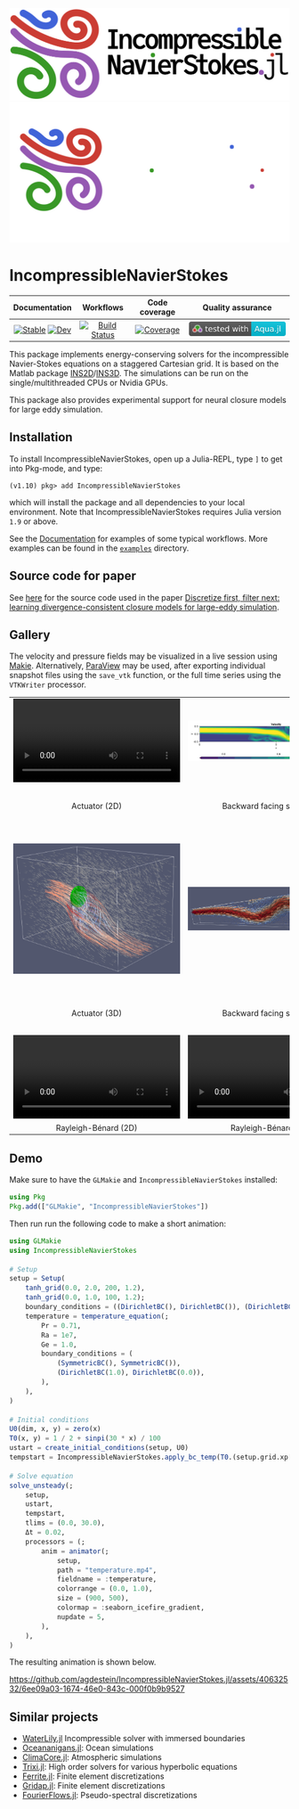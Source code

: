 ![Logo](docs/src/public/logo_text_dots.png#gh-light-mode-only)
![Logo](docs/src/public/logo_text_dots_dark_mode.png#gh-dark-mode-only)

# IncompressibleNavierStokes

| Documentation | Workflows | Code coverage | Quality assurance |
| :-----------: | :-------: | :-----------: | :---------------: |
| [![Stable](https://img.shields.io/badge/docs-stable-blue.svg)](https://agdestein.github.io/IncompressibleNavierStokes.jl/stable) [![Dev](https://img.shields.io/badge/docs-dev-blue.svg)](https://agdestein.github.io/IncompressibleNavierStokes.jl/dev) | [![Build Status](https://github.com/agdestein/IncompressibleNavierStokes.jl/workflows/CI/badge.svg)](https://github.com/agdestein/IncompressibleNavierStokes.jl/actions) | [![Coverage](https://codecov.io/gh/agdestein/IncompressibleNavierStokes.jl/branch/main/graph/badge.svg)](https://codecov.io/gh/agdestein/IncompressibleNavierStokes.jl) | [![Aqua QA](https://raw.githubusercontent.com/JuliaTesting/Aqua.jl/master/badge.svg)](https://github.com/JuliaTesting/Aqua.jl) |

This package implements energy-conserving solvers for the incompressible Navier-Stokes
equations on a staggered Cartesian grid. It is based on the Matlab package
[INS2D](https://github.com/bsanderse/INS2D)/[INS3D](https://github.com/bsanderse/INS3D). The simulations can be run on the single/multithreaded CPUs or Nvidia GPUs.

This package also provides experimental support for neural closure models for
large eddy simulation.

## Installation

To install IncompressibleNavierStokes, open up a Julia-REPL, type `]` to get
into Pkg-mode, and type:

```julia-repl
(v1.10) pkg> add IncompressibleNavierStokes
```

which will install the package and all dependencies to your local environment.
Note that IncompressibleNavierStokes requires Julia version `1.9` or above.

See the
[Documentation](https://agdestein.github.io/IncompressibleNavierStokes.jl/dev/generated/LidDrivenCavity2D/)
for examples of some typical workflows. More examples can be found in the
[`examples`](examples) directory.

## Source code for paper

See [here](./lib/PaperDC) for the source code used in the paper
[Discretize first, filter next: learning divergence-consistent closure models for large-eddy simulation](https://arxiv.org/abs/2403.18088).

## Gallery

The velocity and pressure fields may be visualized in a live session using
[Makie](https://github.com/JuliaPlots/Makie.jl). Alternatively,
[ParaView](https://www.paraview.org/) may be used, after exporting individual
snapshot files using the `save_vtk` function, or the full time series using the
`VTKWriter` processor.

<table>
    <tbody>
        <tr>
            <td style="width: 25%;"><a href="examples/Actuator2D.jl"><video autoplay loop src="docs/src/public/Actuator2D.mp4"></video></a></td>
            <td style="width: 25%;"><a href="examples/BackwardFacingStep2D.jl"><img src="docs/src/public/BackwardFacingStep2D.png"></a></td>
            <td style="width: 25%;"><a href="examples/DecayingTurbulence2D.jl"><video autoplay loop src="docs/src/public/DecayingTurbulence2D.mp4"></video></a></td>
            <td style="width: 25%;"><a href="examples/TaylorGreenVortex2D.jl"><img src="docs/src/public/TaylorGreenVortex2D.png"></a></td>
        </tr>
        <tr>
            <td align="center">Actuator (2D)</td>
            <td align="center">Backward facing step (2D)</td>
            <td align="center">Decaying turbulence (2D)</td>
            <td align="center">Taylor-Green vortex (2D)</td>
        </tr>
        <tr>
            <td style="width: 25%;"><a href="examples/Actuator3D.jl"><img src="docs/src/public/Actuator3D.png"></a></td>
            <td style="width: 25%;"><a href="examples/BackwardFacingStep3D.jl"><img src="docs/src/public/BackwardFacingStep3D.png"></a></td>
            <td style="width: 25%;"><a href="examples/DecayingTurbulence3D.jl"><img src="docs/src/public/DecayingTurbulence3D.png"></a></td>
            <td style="width: 25%;"><a href="examples/TaylorGreenVortex3D.jl"><img src="docs/src/public/TaylorGreenVortex3D.png"></a></td>
        </tr>
        <tr>
            <td align="center">Actuator (3D)</td>
            <td align="center">Backward facing step (3D)</td>
            <td align="center">Decaying turbulence (3D)</td>
            <td align="center">Taylor-Green vortex (3D)</td>
        </tr>
        <tr>
            <td style="width: 25%;"><a href="examples/RayleighBenard2D.jl"><video autoplay loop src="docs/src/public/RayleighBenard2D.mp4"></video></a></td>
            <td style="width: 25%;"><a href="examples/RayleighBenard3D.jl"><video autoplay loop src="docs/src/public/RayleighBenard3D.mp4"></video></a></td>
            <td style="width: 25%;"><a href="examples/RayleighTaylor2D.jl"><video autoplay loop src="docs/src/public/RayleighTaylor2D.mp4"></video></a></td>
            <td style="width: 25%;">
              <!-- <a href="examples/RayleighTaylor3D.jl"><img src="docs/src/public/RayleighTaylor3D.png"></a> -->
            </td>
        </tr>
        <tr>
            <td align="center">Rayleigh-Bénard (2D)</td>
            <td align="center">Rayleigh-Bénard (3D)</td>
            <td align="center">Rayleigh-Taylor (2D)</td>
            <!-- <td align="center">Rayleigh-Taylor (3D)</td> -->
        </tr>
    </tbody>
</table>

## Demo

Make sure to have the `GLMakie` and `IncompressibleNavierStokes` installed:

```julia
using Pkg
Pkg.add(["GLMakie", "IncompressibleNavierStokes"])
```

Then run run the following code to make a short animation:

```julia
using GLMakie
using IncompressibleNavierStokes

# Setup
setup = Setup(
    tanh_grid(0.0, 2.0, 200, 1.2),
    tanh_grid(0.0, 1.0, 100, 1.2);
    boundary_conditions = ((DirichletBC(), DirichletBC()), (DirichletBC(), DirichletBC())),
    temperature = temperature_equation(;
        Pr = 0.71,
        Ra = 1e7,
        Ge = 1.0,
        boundary_conditions = (
            (SymmetricBC(), SymmetricBC()),
            (DirichletBC(1.0), DirichletBC(0.0)),
        ),
    ),
)

# Initial conditions
U0(dim, x, y) = zero(x)
T0(x, y) = 1 / 2 + sinpi(30 * x) / 100
ustart = create_initial_conditions(setup, U0)
tempstart = IncompressibleNavierStokes.apply_bc_temp(T0.(setup.grid.xp[1], setup.grid.xp[2]'), 0.0, setup)

# Solve equation
solve_unsteady(;
    setup,
    ustart,
    tempstart,
    tlims = (0.0, 30.0),
    Δt = 0.02,
    processors = (;
        anim = animator(;
            setup,
            path = "temperature.mp4",
            fieldname = :temperature,
            colorrange = (0.0, 1.0),
            size = (900, 500),
            colormap = :seaborn_icefire_gradient,
            nupdate = 5,
        ),
    ),
)
```

The resulting animation is shown below.

https://github.com/agdestein/IncompressibleNavierStokes.jl/assets/40632532/6ee09a03-1674-46e0-843c-000f0b9b9527

## Similar projects

- [WaterLily.jl](https://github.com/weymouth/WaterLily.jl/)
  Incompressible solver with immersed boundaries
- [Oceananigans.jl](https://github.com/CliMA/Oceananigans.jl):
  Ocean simulations
- [ClimaCore.jl](https://github.com/CliMA/ClimaCore.jl):
  Atmospheric simulations
- [Trixi.jl](https://github.com/trixi-framework/Trixi.jl):
  High order solvers for various hyperbolic equations
- [Ferrite.jl](https://github.com/Ferrite-FEM/Ferrite.jl):
  Finite element discretizations
- [Gridap.jl](https://github.com/gridap/Gridap.jl):
  Finite element discretizations
- [FourierFlows.jl](https://github.com/FourierFlows/FourierFlows.jl):
  Pseudo-spectral discretizations
